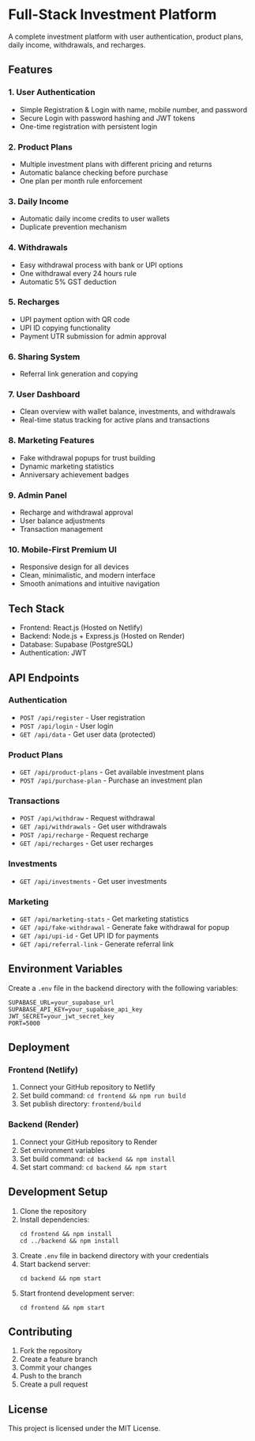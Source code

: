 # Full-Stack Investment Platform

A complete investment platform with user authentication, product plans, daily income, withdrawals, and recharges.

## Features

### 1. User Authentication
- Simple Registration & Login with name, mobile number, and password
- Secure Login with password hashing and JWT tokens
- One-time registration with persistent login

### 2. Product Plans
- Multiple investment plans with different pricing and returns
- Automatic balance checking before purchase
- One plan per month rule enforcement

### 3. Daily Income
- Automatic daily income credits to user wallets
- Duplicate prevention mechanism

### 4. Withdrawals
- Easy withdrawal process with bank or UPI options
- One withdrawal every 24 hours rule
- Automatic 5% GST deduction

### 5. Recharges
- UPI payment option with QR code
- UPI ID copying functionality
- Payment UTR submission for admin approval

### 6. Sharing System
- Referral link generation and copying

### 7. User Dashboard
- Clean overview with wallet balance, investments, and withdrawals
- Real-time status tracking for active plans and transactions

### 8. Marketing Features
- Fake withdrawal popups for trust building
- Dynamic marketing statistics
- Anniversary achievement badges

### 9. Admin Panel
- Recharge and withdrawal approval
- User balance adjustments
- Transaction management

### 10. Mobile-First Premium UI
- Responsive design for all devices
- Clean, minimalistic, and modern interface
- Smooth animations and intuitive navigation

## Tech Stack

- Frontend: React.js (Hosted on Netlify)
- Backend: Node.js + Express.js (Hosted on Render)
- Database: Supabase (PostgreSQL)
- Authentication: JWT

## API Endpoints

### Authentication
- `POST /api/register` - User registration
- `POST /api/login` - User login
- `GET /api/data` - Get user data (protected)

### Product Plans
- `GET /api/product-plans` - Get available investment plans
- `POST /api/purchase-plan` - Purchase an investment plan

### Transactions
- `POST /api/withdraw` - Request withdrawal
- `GET /api/withdrawals` - Get user withdrawals
- `POST /api/recharge` - Request recharge
- `GET /api/recharges` - Get user recharges

### Investments
- `GET /api/investments` - Get user investments

### Marketing
- `GET /api/marketing-stats` - Get marketing statistics
- `GET /api/fake-withdrawal` - Generate fake withdrawal for popup
- `GET /api/upi-id` - Get UPI ID for payments
- `GET /api/referral-link` - Generate referral link

## Environment Variables

Create a `.env` file in the backend directory with the following variables:

```
SUPABASE_URL=your_supabase_url
SUPABASE_API_KEY=your_supabase_api_key
JWT_SECRET=your_jwt_secret_key
PORT=5000
```

## Deployment

### Frontend (Netlify)
1. Connect your GitHub repository to Netlify
2. Set build command: `cd frontend && npm run build`
3. Set publish directory: `frontend/build`

### Backend (Render)
1. Connect your GitHub repository to Render
2. Set environment variables
3. Set build command: `cd backend && npm install`
4. Set start command: `cd backend && npm start`

## Development Setup

1. Clone the repository
2. Install dependencies:
   ```
   cd frontend && npm install
   cd ../backend && npm install
   ```
3. Create `.env` file in backend directory with your credentials
4. Start backend server:
   ```
   cd backend && npm start
   ```
5. Start frontend development server:
   ```
   cd frontend && npm start
   ```

## Contributing

1. Fork the repository
2. Create a feature branch
3. Commit your changes
4. Push to the branch
5. Create a pull request

## License

This project is licensed under the MIT License.